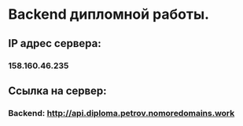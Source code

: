 # Backend дипломной работы.
## IP адрес сервера:
### 158.160.46.235
## Ссылка на сервер:
### Backend: http://api.diploma.petrov.nomoredomains.work
